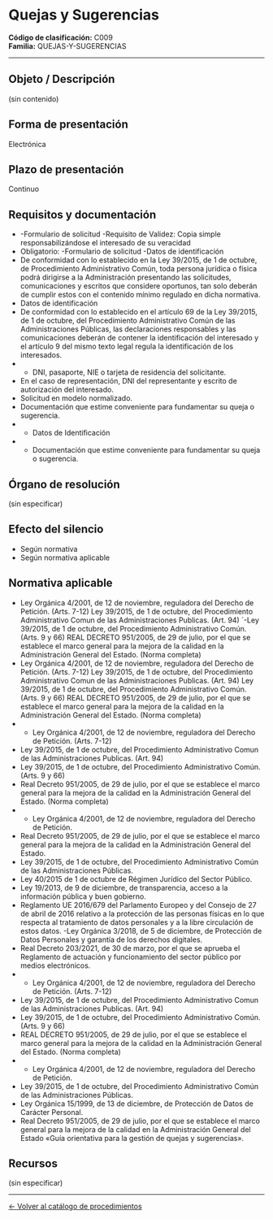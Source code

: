# Quejas y Sugerencias

**Código de clasificación:** C009  
**Familia:** QUEJAS-Y-SUGERENCIAS

---

## Objeto / Descripción

(sin contenido)

## Forma de presentación

Electrónica

## Plazo de presentación

Continuo

## Requisitos y documentación

- -Formulario de solicitud 
-Requisito de Validez: Copia simple responsabilizándose el interesado de su veracidad
- Obligatorio:
-Formulario de solicitud
-Datos de identificación
- De conformidad con lo establecido en la Ley 39/2015, de 1 de octubre, de Procedimiento Administrativo Común, toda persona jurídica o física podrá dirigirse a la Administración presentando las solicitudes, comunicaciones y escritos que considere oportunos, tan solo deberán de cumplir estos con el contenido mínimo regulado en dicha normativa.
- Datos de identificación
- De conformidad con lo establecido en el artículo 69 de la Ley 39/2015, de 1 de octubre, del Procedimiento Administrativo Común de las Administraciones Públicas, las declaraciones responsables y las comunicaciones deberán de contener la identificación del interesado y el artículo 9 del mismo texto legal regula la identificación de los interesados.
- - DNI, pasaporte, NIE o tarjeta de residencia del solicitante.
- En el caso de representación, DNI del representante y escrito de autorización del interesado.
- Solicitud en modelo normalizado.
- Documentación que estime conveniente para fundamentar su queja o sugerencia.
- - Datos de Identificación
- - Documentación que estime conveniente para fundamentar su queja o sugerencia.

## Órgano de resolución

(sin especificar)

## Efecto del silencio

- Según normativa
- Según normativa aplicable

## Normativa aplicable

- Ley Orgánica 4/2001, de 12 de noviembre, reguladora del Derecho de Petición. (Arts. 7-12)
Ley 39/2015, de 1 de octubre, del Procedimiento Administrativo Comun de las Administraciones Publicas. (Art. 94)
`-Ley 39/2015, de 1 de octubre, del Procedimiento Administrativo Común. (Arts. 9 y 66)
REAL DECRETO 951/2005, de 29 de julio, por el que se establece el marco general para la mejora de la calidad en la Administración General del Estado. (Norma completa)
- Ley Orgánica 4/2001, de 12 de noviembre, reguladora del Derecho de Petición. (Arts. 7-12)
Ley 39/2015, de 1 de octubre, del Procedimiento Administrativo Comun de las Administraciones Publicas. (Art. 94)
Ley 39/2015, de 1 de octubre, del Procedimiento Administrativo Común. (Arts. 9 y 66)
REAL DECRETO 951/2005, de 29 de julio, por el que se establece el marco general para la mejora de la calidad en la Administración General del Estado. (Norma completa)
- - Ley Orgánica 4/2001, de 12 de noviembre, reguladora del Derecho de Petición. (Arts. 7-12)
- Ley 39/2015, de 1 de octubre, del Procedimiento Administrativo Comun de las Administraciones Publicas. (Art. 94)
- Ley 39/2015, de 1 de octubre, del Procedimiento Administrativo Común. (Arts. 9 y 66)
- Real Decreto 951/2005, de 29 de julio, por el que se establece el marco general para la mejora de la calidad en la Administración General del Estado. (Norma completa)
- - Ley Orgánica 4/2001, de 12 de noviembre, reguladora del Derecho de Petición.
- Real Decreto 951/2005, de 29 de julio, por el que se establece el marco general para la mejora de la calidad en la Administración General del Estado.
- Ley 39/2015, de 1 de octubre, del Procedimiento Administrativo Común de las Administraciones Públicas.
- Ley 40/2015 de 1 de octubre de Régimen Jurídico del Sector Público.
- Ley 19/2013, de 9 de diciembre, de transparencia, acceso a la información pública y buen gobierno.
- Reglamento UE 2016/679 del Parlamento Europeo y del Consejo de 27 de abril de 2016 relativo a la protección de las personas físicas en lo que respecta al tratamiento de datos personales y a la libre circulación de estos datos.
-Ley Orgánica 3/2018, de 5 de diciembre, de Protección de Datos Personales y garantía de los derechos digitales.
- Real Decreto 203/2021, de 30 de marzo, por el que se aprueba el Reglamento de actuación y funcionamiento del sector público por medios electrónicos.
- - Ley Orgánica 4/2001, de 12 de noviembre, reguladora del Derecho de Petición. (Arts. 7-12)
- Ley 39/2015, de 1 de octubre, del Procedimiento Administrativo Comun de las Administraciones Publicas. (Art. 94)
- Ley 39/2015, de 1 de octubre, del Procedimiento Administrativo Común. (Arts. 9 y 66)
- REAL DECRETO 951/2005, de 29 de julio, por el que se establece el marco general para la mejora de la calidad en la Administración General del Estado. (Norma completa)
- - Ley Orgánica 4/2001, de 12 de noviembre, reguladora del Derecho de Petición.
- Ley 39/2015, de 1 de octubre, del Procedimiento Administrativo Común de las Administraciones Públicas.
- Ley Orgánica 15/1999, de 13 de diciembre, de Protección de Datos de Carácter Personal.
- Real Decreto 951/2005, de 29 de julio, por el que se establece el marco general para la mejora de la calidad en la Administración General del Estado «Guía orientativa para la gestión de quejas y sugerencias».

## Recursos

(sin especificar)

---

[← Volver al catálogo de procedimientos](../procedimientos.md)
